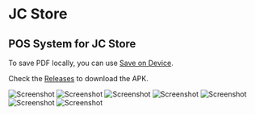 # JC Store
## POS System for JC Store

To save PDF locally, you can use [Save on Device](https://github.com/lmj0011/save-on-device/releases/). 

Check the [Releases](https://github.com/leanwell/jcstorepos/releases) to download the APK.

![Screenshot](img/img1.jpg)
![Screenshot](img/img2.jpg)
![Screenshot](img/img3.jpg)
![Screenshot](img/img4.jpg)
![Screenshot](img/img5.jpg)
![Screenshot](img/img6.jpg)
![Screenshot](img/img7.jpg)
